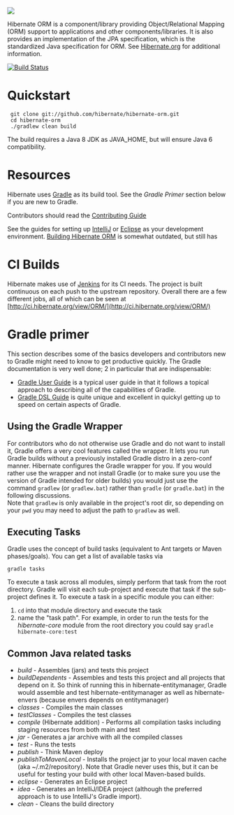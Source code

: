 <img src="http://static.jboss.org/hibernate/images/hibernate_logo_whitebkg_200px.png" />


Hibernate ORM is a component/library providing Object/Relational Mapping (ORM) support
to applications and other components/libraries.  It is also provides an implementation of the
JPA specification, which is the standardized Java specification for ORM.  See 
[Hibernate.org](http://hibernate.org/orm/) for additional information. 

[![Build Status](http://ci.hibernate.org/job/hibernate-orm-master-h2/badge/icon)](http://ci.hibernate.org/job/hibernate-orm-master-h2/)


Quickstart
==========

     git clone git://github.com/hibernate/hibernate-orm.git
     cd hibernate-orm
     ./gradlew clean build

The build requires a Java 8 JDK as JAVA_HOME, but will ensure Java 6 compatibility.
 

Resources
=========
     
Hibernate uses [Gradle](http://gradle.org) as its build tool.  See the _Gradle Primer_ section below if you are new to
Gradle.

Contributors should read the [Contributing Guide](CONTRIBUTING.md)

See the guides for setting up [IntelliJ](https://developer.jboss.org/wiki/ContributingToHibernateUsingIntelliJ) or
[Eclipse]() as your development environment.  [Building Hibernate ORM](https://community.jboss.org/wiki/BuildingHibernateORM4x) 
is somewhat outdated, but still has


CI Builds
=========

Hibernate makes use of [Jenkins](http://jenkins-ci.org) for its CI needs.  The project is built continuous on each 
push to the upstream repository.   Overall there are a few different jobs, all of which can be seen at 
[http://ci.hibernate.org/view/ORM/](http://ci.hibernate.org/view/ORM/)



Gradle primer
=============

This section describes some of the basics developers and contributors new to Gradle might 
need to know to get productive quickly.  The Gradle documentation is very well done; 2 in 
particular that are indispensable:

* [Gradle User Guide](http://gradle.org/docs/current/userguide/userguide_single.html) is a typical user guide in that
it follows a topical approach to describing all of the capabilities of Gradle.
* [Gradle DSL Guide](http://gradle.org/docs/current/dsl/index.html) is quite unique and excellent in quickyl
getting up to speed on certain aspects of Gradle.


Using the Gradle Wrapper
------------------------

For contributors who do not otherwise use Gradle and do not want to install it, Gradle offers a very cool
features called the wrapper.  It lets you run Gradle builds without a previously installed Gradle distro in 
a zero-conf manner.  Hibernate configures the Gradle wrapper for you.  If you would rather use the wrapper and 
not install Gradle (or to make sure you use the version of Gradle intended for older builds) you would just use
the command `gradlew` (or `gradlew.bat`) rather than `gradle` (or `gradle.bat`) in the following discussions.  
Note that `gradlew` is only available in the project's root dir, so depending on your `pwd` you may need to adjust 
the path to `gradlew` as well.

Executing Tasks
---------------

Gradle uses the concept of build tasks (equivalent to Ant targets or Maven phases/goals). You can get a list of
available tasks via 

    gradle tasks

To execute a task across all modules, simply perform that task from the root directory.  Gradle will visit each
sub-project and execute that task if the sub-project defines it.  To execute a task in a specific module you can 
either:

1. `cd` into that module directory and execute the task
2. name the "task path".  For example, in order to run the tests for the _hibernate-core_ module from the root directory you could say `gradle hibernate-core:test`

Common Java related tasks
-------------------------

* _build_ - Assembles (jars) and tests this project
* _buildDependents_ - Assembles and tests this project and all projects that depend on it.  So think of running this in hibernate-entitymanager, Gradle would assemble and test hibernate-entitymanager as well as hibernate-envers (because envers depends on entitymanager)
* _classes_ - Compiles the main classes
* _testClasses_ - Compiles the test classes
* _compile_ (Hibernate addition) - Performs all compilation tasks including staging resources from both main and test
* _jar_ - Generates a jar archive with all the compiled classes
* _test_ - Runs the tests
* _publish_ - Think Maven deploy
* _publishToMavenLocal_ - Installs the project jar to your local maven cache (aka ~/.m2/repository).  Note that Gradle 
never uses this, but it can be useful for testing your build with other local Maven-based builds.
* _eclipse_ - Generates an Eclipse project
* _idea_ - Generates an IntelliJ/IDEA project (although the preferred approach is to use IntelliJ's Gradle import).
* _clean_ - Cleans the build directory


